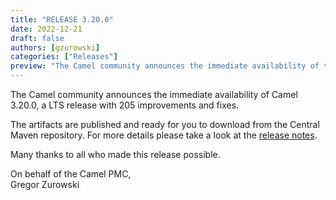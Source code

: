 ```yaml
---
title: "RELEASE 3.20.0"
date: 2022-12-21
draft: false
authors: [gzurowski]
categories: ["Releases"]
preview: "The Camel community announces the immediate availability of the new Camel 3.20.0 LTS release"
---
```



The Camel community announces the immediate availability of Camel 3.20.0, a LTS release with 205 improvements and fixes.

The artifacts are published and ready for you to download from the Central Maven repository. For more details please take a look at the [release notes](/releases/release-3.20.0/).

Many thanks to all who made this release possible.

On behalf of the Camel PMC,  
Gregor Zurowski
